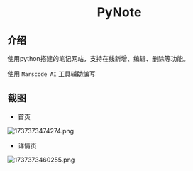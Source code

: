 # <center>PyNote</center>
## 介绍
使用python搭建的笔记网站，支持在线新增、编辑、删除等功能。

使用 `Marscode AI` 工具辅助编写

## 截图
- 首页
  
![1737373474274.png](https://www.luluvip.cn:8089/i/2025/01/20/678e3721e68ca.png)

- 详情页

![1737373460255.png](https://www.luluvip.cn:8089/i/2025/01/20/678e3713de43d.png)



